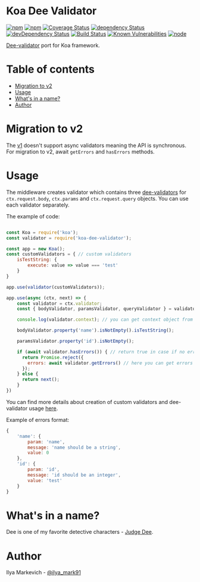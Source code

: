 # Koa Dee Validator

[![npm](https://img.shields.io/npm/v/koa-dee-validator.svg?maxAge=1000)](https://www.npmjs.com/package/koa-dee-validator)
[![npm](https://img.shields.io/npm/dt/koa-dee-validator.svg?maxAge=1000)](https://www.npmjs.com/package/koa-dee-validator)
[![Coverage Status](https://coveralls.io/repos/github/ilya-markevich/node-koa-validator/badge.svg?branch=master)](https://coveralls.io/github/ilya-markevich/node-koa-validator?branch=master)
[![dependency Status](https://img.shields.io/david/ilya-markevich/node-koa-validator.svg?maxAge=1000)](https://david-dm.org/ilya-markevich/node-koa-validator)
[![devDependency Status](https://img.shields.io/david/dev/ilya-markevich/node-koa-validator.svg?maxAge=1000)](https://david-dm.org/ilya-markevich/node-koa-validator?type=dev)
[![Build Status](https://img.shields.io/travis/ilya-markevich/node-koa-validator.svg?maxAge=1000)](https://travis-ci.org/ilya-markevich/node-koa-validator)
[![Known Vulnerabilities](https://snyk.io/test/github/ilya-markevich/node-koa-validator/badge.svg)](https://snyk.io/test/github/ilya-markevich/node-koa-validator)
[![node](https://img.shields.io/node/v/koa-dee-validator.svg?maxAge=1000)](https://www.npmjs.com/package/koa-dee-validator)

[Dee-validator](https://github.com/ilya-markevich/node-validator) port for Koa framework.

# Table of contents
* [Migration to v2](#migration-to-v2)
* [Usage](#usage)
* [What's in a name?](#whats-in-a-name)
* [Author](#author)

# Migration to v2

The [v1](https://github.com/ilya-markevich/node-koa-validator/tree/v1.1.1) doesn't support async validators meaning the API is synchronous.
For migration to v2, await `getErrors` and `hasErrors` methods.

# Usage

The middleware creates validator which contains three [dee-validators](https://github.com/ilya-markevich/node-validator) for `ctx.request.body`, `ctx.params` and `ctx.request.query` objects.
You can use each validator separately.

The example of code:
```javascript

const Koa = require('koa');
const validator = require('koa-dee-validator');

const app = new Koa();
const customValidators = { // custom validators
    isTestString: {
        execute: value => value === 'test'
    }
}

app.use(validator(customValidators));

app.use(async (ctx, next) => {
    const validator = ctx.validator;
    const { bodyValidator, paramsValidator, queryValidator } = validator;

    console.log(validator.context); // you can get context object from the ctx.validator

    bodyValidator.property('name').isNotEmpty().isTestString();

    paramsValidator.property('id').isNotEmpty();

    if (await validator.hasErrors()) { // return true in case if no errors in body, params and query validators
      return Promise.reject({
        errors: await validator.getErrors() // here you can get errors from all of the validators
      });
    } else {
      return next();
    }
})
```

You can find more details about creation of custom validators and dee-validator usage [here](https://github.com/ilya-markevich/node-validator).

Example of errors format:
``` javascript
{
    'name': {
        param: 'name',
        message: 'name should be a string',
        value: 0
    },
    'id': {
        param: 'id',
        message: 'id should be an integer',
        value: 'test'
    }
}
```

# What's in a name?
Dee is one of my favorite detective characters - [Judge Dee](https://en.wikipedia.org/wiki/Judge_Dee).

# Author
Ilya Markevich - [@ilya_mark91](https://twitter.com/ilya_mark91)
